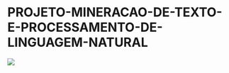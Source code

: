# PROJETO-MINERACAO-DE-TEXTO-E-PROCESSAMENTO-DE-LINGUAGEM-NATURAL

![](https://legaltechnobrasil.com.br/wp-content/uploads/2019/05/processament-de-linguagem-natural-dos-contratos.png)
